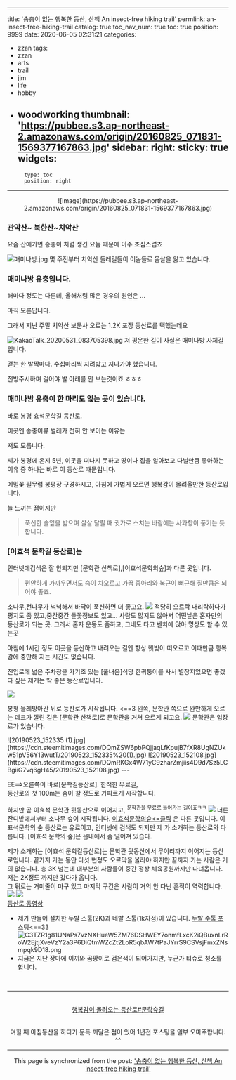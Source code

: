 
---
title: '송충이 없는 행복한 등산, 산책 An insect-free hiking trail'
permlink: an-insect-free-hiking-trail
catalog: true
toc_nav_num: true
toc: true
position: 9999
date: 2020-06-05 02:31:21
categories:
- zzan
tags:
- zzan
- arts
- trail
- jjm
- life
- hobby
- woodworking
thumbnail: 'https://pubbee.s3.ap-northeast-2.amazonaws.com/origin/20160825_071831-1569377167863.jpg'
sidebar:
    right:
        sticky: true
widgets:
    -
        type: toc
        position: right
---


<center>![image](https://pubbee.s3.ap-northeast-2.amazonaws.com/origin/20160825_071831-1569377167863.jpg)</center>

### 관악산~ 북한산~치악산

요즘 산에가면 송충이 처럼 생긴 요놈 때문에 아주 조심스럽죠

![매미나방.jpg](https://cdn.steemitimages.com/DQmbdzfLpeAD8CbbMQdfZuZeRgbuXHEJ34wSHir5xtsXUQT/%EB%A7%A4%EB%AF%B8%EB%82%98%EB%B0%A9.jpg)
몇 주전부터 치악산 둘레길들이 이놈들로 몸살을 앓고 있습니다. 

### 매미나방 유충입니다. 
해마다 정도는 다른데, 올해처럼 많은 경우의
원인은 ...

아직 모른답니다.

그래서 지난 주말 치악산 보문사 오르는 1.2K 포장 등산로를 택했는데요

![KakaoTalk_20200531_083705398.jpg](https://cdn.steemitimages.com/DQmcM7Q7obR6oHWR69qaDkmCa179FjXVgnFfVE9wqPdsAL3/KakaoTalk_20200531_083705398.jpg)
저  평온한 길이 사실은 매미나방 사체길입니다. 

걷는 한 발짝마다. 수십마리씩 지려밟고 지나가야 했습니다. 

전방주시하며 걸어야 발 아래를 안 보는것이죠 ㅎㅎㅎ

### 매미나방 유충이 한 마리도 없는 곳이 있습니다.

바로 봉평 효석문학길 등산로.

이곳엔 송충이류 벌레가 전혀 안 보이는 이유는

저도 모릅니다.


제가 봉평에 온지 5년, 이곳을 떠나지 못하고 땅이나 집을  알아보고 다닐만큼 좋아하는 이유 중 하나는 바로 이 등산로 때문입니다.

메밀꽃 필무렵 봉평장 구경하시고, 아침에  가볍게 오르면 
행복감이 몰려올만한 등산로입니다. 

늘 느끼는 점이지만

> 푹신한 솔잎을 밟으며 살살 달릴 때 귓가로 스치는
바람에는
사과향이 풍기는 듯합니다. 


### [이효석 문학길 등산로]는
인터넷에검색은 잘 안되지만 
[문학관 산책로],[이효석문학의숲]과 다른 곳입니다.

> 편안하게 가까우면서도 숨이 차오르고 가끔 종아리와 복근이 뻐근해 질만큼은 되어야 좋죠.

소나무,전나무가 넉넉해서 바닥이 푹신하면 더 좋고요.
![](https://pubbee.s3.ap-northeast-2.amazonaws.com/origin/20180820_070400-1569379299013.jpg)
적당히 오르락 내리락하다가 평지도 좀 있고,중간중간 들꽃정보도 있고...
사람도 많지도 않아서 어떤날은 혼자만의 등산로가 되는 곳.
그래서 혼자 운동도 좀하고, 그네도 타고
벤치에 앉아 명상도 할 수 있는곳


아침에 1시간 정도 이곳을 등산하고 내려오는 길엔 항상 햇빛이 떠오르고 이때만큼 행복감에 충만해 지는 시간도 없습니다. 

진입로에 넓은 주차장을 가기조 있는 [풀내음]식당 한귀퉁이를 사서 별장지었으면 좋겠다 싶은  제게는 딱 좋은 등산로입니다. 

![](https://pubbee.s3.ap-northeast-2.amazonaws.com/origin/SAM_8671-1569377842191.jpg)
 
봉평 물레방아간 뒤로 등산로가 시작됩니다. 
<==3 왼쪽, 문학관 쪽으로 완만하게 오르는 데크가 깔린 길은
[문학관 산책로]로 문학관을 거쳐 오르게 되고요.
![](https://pubbee.s3.ap-northeast-2.amazonaws.com/origin/_397-1569378875483.jpg)
문학관은 입장료가 있습니다.
</center>![20190523_152335 (1).jpg](https://cdn.steemitimages.com/DQmZSW6pbPQjjaqLfKpujB7fXR8UgNZUkw51pV56Y13wutT/20190523_152335%20(1).jpg)
![20190523_152108.jpg](https://cdn.steemitimages.com/DQmRKGx4W71yC9zharZmjiis4D9d7Sz5LCBgiiG7vq6gH45/20190523_152108.jpg)
---

EE==>오른쪽이 바로[문학길등산로].  한적한 무료길,  
등산로의 첫 100m는 숨이 찰 정도로 가파르게 시작합니다.

하지만 곧 이효석 문학관 뒷동산으로 이어지고, <sup>문학관을 무료로 들어가는 길이죠ㅋㅋ</sup>
![](https://pubbee.s3.ap-northeast-2.amazonaws.com/origin/20180820_073414-1569379461777.jpg)
너른 잔디밭에서부터 소나무 숲이 시작됩니다. 
[이효석문학의숲<=클릭](https://blog.naver.com/so01004/221581835445) 은 다른 곳입니다. 
이표석문학의 숲 등산로는 유료이고, 인터넷에 검색도 되지만 제 가 소개하는 등산로와 다릅니다. 
[이효석 문학의 숲]은 읍내에서 좀 떨어져 있습다.

제가 소개하는 [이효석 문학길등산로]는  문학관 뒷동산에서 무이리까지 이어지는 등산로입니다. 
끝가지 가는 동안 다섯 번정도 오르막을 올라야 하지만 끝까지 가는 사람은 거의 없습니다.  총 3K 넘는데 대부분의 사람들이 중간 정상 체육공원까지만 다녀옵니다. 
저는 2K정도 까지만 갔다가 옵니다.  
그 뒤로는 거미줄이 마구 있고 마지막 구간은 사람이 거의 안 다닌 흔적이 역력합니다.
![](https://pubbee.s3.ap-northeast-2.amazonaws.com/origin/20190529_064629-1569379255245.jpg)
![](https://pubbee.s3.ap-northeast-2.amazonaws.com/origin/20160825_072340-1569378312335.jpg)  
[등산로 동영상](https://youtu.be/30cg2X4MkFw)
* 제가 만들어 설치한 두발 스툴(2K)과 네발 스툴(1k지점)이 있습니다. 
[두발 수툴 포스팅<==33](https://steemit.com/ntopaz/@raah/ntopaz--raah--1875915914--ntopaz-busy-jjm-kr-art--2019-07-03-09-47-56--artwork--none)
![C3TZR1g81UNaPs7vzNXHueW5ZM76DSHWEY7onmfLxcK2iQBuxnLrRoW2EjtjXveVzY2a3P6DiQtmWZcZt2LoR5qbAW7tPaJYrrS9CSVsjFmxZNsmpqk9D18.png](https://cdn.steemitimages.com/DQmZr5Vk6jtU5Nqxh77NHistqeBa4KWb5uHsC9LkdMe3sG7/C3TZR1g81UNaPs7vzNXHueW5ZM76DSHWEY7onmfLxcK2iQBuxnLrRoW2EjtjXveVzY2a3P6DiQtmWZcZt2LoR5qbAW7tPaJYrrS9CSVsjFmxZNsmpqk9D18.png)
* 지금은 지난 장마에 이끼와 곰팡이로 검은색이 되어가지만, 누군가 티슈로 청소를 합니다.

<br/><hr><br/><center><a href='https://kr.tripsteem.com/post/tt20190925t024537684z'>행복감이 몰려오는 등산로#문학숲길</a></center><br />
<center>


며칠 째 아침등산을 하다가 문득 깨달은 점이 있어
1년전 포스팅을 일부 오마주합니다. ^^

- - -

This page is synchronized from the post: ['송충이 없는 행복한 등산, 산책 An insect-free hiking trail'](https://steemit.com/@raah/an-insect-free-hiking-trail)
